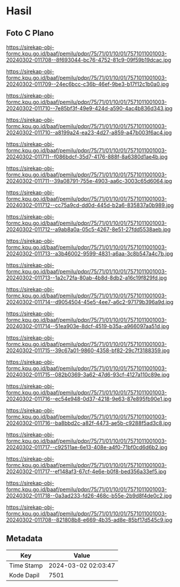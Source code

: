 # Hasil

## Foto C Plano

https://sirekap-obj-formc.kpu.go.id/baaf/pemilu/pdpr/75/71/01/10/01/7571011001003-20240302-011708--8f693044-bc76-4752-81c9-09f59b19dcac.jpg

https://sirekap-obj-formc.kpu.go.id/baaf/pemilu/pdpr/75/71/01/10/01/7571011001003-20240302-011709--24ec6bcc-c36b-46ef-9be3-b17f12c1b0a0.jpg

https://sirekap-obj-formc.kpu.go.id/baaf/pemilu/pdpr/75/71/01/10/01/7571011001003-20240302-011710--7e85bf3f-49e9-424d-a590-4ac4b836d343.jpg

https://sirekap-obj-formc.kpu.go.id/baaf/pemilu/pdpr/75/71/01/10/01/7571011001003-20240302-011710--a8199a24-ea23-4d27-a859-a47b003f6ac4.jpg

https://sirekap-obj-formc.kpu.go.id/baaf/pemilu/pdpr/75/71/01/10/01/7571011001003-20240302-011711--f086bdcf-35d7-4176-888f-8a6380d1ae4b.jpg

https://sirekap-obj-formc.kpu.go.id/baaf/pemilu/pdpr/75/71/01/10/01/7571011001003-20240302-011711--39a08791-755e-4903-aa6c-3003c65d6064.jpg

https://sirekap-obj-formc.kpu.go.id/baaf/pemilu/pdpr/75/71/01/10/01/7571011001003-20240302-011712--cc75a9cd-dd0d-445d-b2a6-835837a0b989.jpg

https://sirekap-obj-formc.kpu.go.id/baaf/pemilu/pdpr/75/71/01/10/01/7571011001003-20240302-011712--a9ab8a0a-05c5-4267-8e51-27fdd5538aeb.jpg

https://sirekap-obj-formc.kpu.go.id/baaf/pemilu/pdpr/75/71/01/10/01/7571011001003-20240302-011713--a3b46002-9599-4831-a6aa-3c8b547a4c7b.jpg

https://sirekap-obj-formc.kpu.go.id/baaf/pemilu/pdpr/75/71/01/10/01/7571011001003-20240302-011713--1a2c72fa-80ab-4b8d-8db2-a16c19f829fd.jpg

https://sirekap-obj-formc.kpu.go.id/baaf/pemilu/pdpr/75/71/01/10/01/7571011001003-20240302-011714--d9054504-45e5-4ee7-a6c2-97179b396a9d.jpg

https://sirekap-obj-formc.kpu.go.id/baaf/pemilu/pdpr/75/71/01/10/01/7571011001003-20240302-011714--51ea903e-8dcf-4519-b35a-a966097aa51d.jpg

https://sirekap-obj-formc.kpu.go.id/baaf/pemilu/pdpr/75/71/01/10/01/7571011001003-20240302-011715--39c67a01-9860-4358-bf82-29c7f3188359.jpg

https://sirekap-obj-formc.kpu.go.id/baaf/pemilu/pdpr/75/71/01/10/01/7571011001003-20240302-011715--082b0369-3a62-47d6-93cf-4127a110c89e.jpg

https://sirekap-obj-formc.kpu.go.id/baaf/pemilu/pdpr/75/71/01/10/01/7571011001003-20240302-011716--ec54e948-0d37-4218-9e63-87e895fb90e1.jpg

https://sirekap-obj-formc.kpu.go.id/baaf/pemilu/pdpr/75/71/01/10/01/7571011001003-20240302-011716--ba8bbd2c-a82f-4473-ae5b-c9288f5ad3c8.jpg

https://sirekap-obj-formc.kpu.go.id/baaf/pemilu/pdpr/75/71/01/10/01/7571011001003-20240302-011717--c92511ae-6e13-408e-a4f0-71bf0cd6d6b2.jpg

https://sirekap-obj-formc.kpu.go.id/baaf/pemilu/pdpr/75/71/01/10/01/7571011001003-20240302-011717--ef148af3-67cf-4e6e-b0f8-bed356a33ef5.jpg

https://sirekap-obj-formc.kpu.go.id/baaf/pemilu/pdpr/75/71/01/10/01/7571011001003-20240302-011718--0a3ad233-fd26-468c-b55e-2b9d8f4de0c2.jpg

https://sirekap-obj-formc.kpu.go.id/baaf/pemilu/pdpr/75/71/01/10/01/7571011001003-20240302-011708--821808b8-e669-4b35-ad8e-85bf17d545c9.jpg


## Metadata

| Key        | Value               |
| ---------- | ------------------- |
| Time Stamp | 2024-03-02 02:03:47 |
| Kode Dapil | 7501                |




